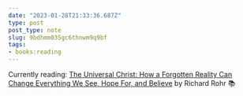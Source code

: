 ```yaml
---
date: "2023-01-28T21:33:36.687Z"
type: post 
post_type: note
slug: 9bdhmm035gc6thnwm9q9bf
tags: 
- books:reading
---
```

Currently reading: [The Universal Christ: How a Forgotten Reality Can Change Everything We See, Hope For, and Believe](https://www.amazon.com/Universal-Christ-Forgotten-Reality-Everything-ebook/dp/B07B77R8T7/ref=nodl_?dplnkId=7ee3233c-1ae6-46e9-bc4d-05c1bbff8907) by Richard Rohr 📚
